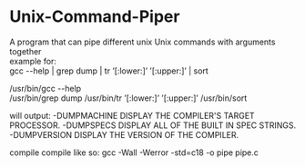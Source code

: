 # Unix-Command-Piper
A program that can pipe different unix Unix commands with arguments together <br>
example for:<br>
gcc --help | grep dump | tr ’[:lower:]’ ’[:upper:]’ | sort<br>

/usr/bin/gcc --help<br>
/usr/bin/grep dump
/usr/bin/tr ’[:lower:]’ ’[:upper:]’
/usr/bin/sort

will output:
-DUMPMACHINE             DISPLAY THE COMPILER'S TARGET PROCESSOR.
-DUMPSPECS               DISPLAY ALL OF THE BUILT IN SPEC STRINGS.
-DUMPVERSION             DISPLAY THE VERSION OF THE COMPILER.

compile compile like so:
gcc -Wall -Werror -std=c18 -o pipe pipe.c
